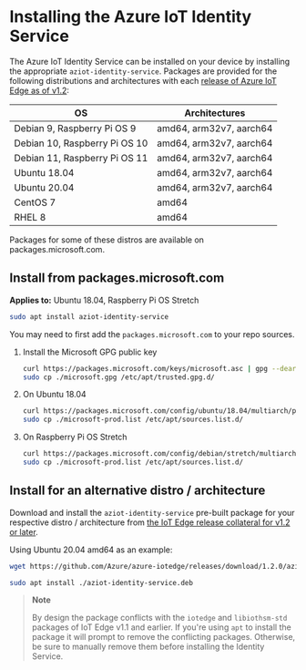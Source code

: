# Installing the Azure IoT Identity Service

The Azure IoT Identity Service can be installed on your device by installing the appropriate `aziot-identity-service`. Packages are provided for the following distributions and architectures with each [release of Azure IoT Edge as of v1.2](https://github.com/Azure/azure-iotedge/releases):

<table>
<thead>
<tr>
<th>OS</th>
<th>Architectures</th>
</tr>
</thead>
<tbody>
<tr>
<td>Debian 9, Raspberry Pi OS 9</td>
<td>amd64, arm32v7, aarch64</td>
</tr>
<tr>
<td>Debian 10, Raspberry Pi OS 10</td>
<td>amd64, arm32v7, aarch64</td>
</tr>
<tr>
<td>Debian 11, Raspberry Pi OS 11</td>
<td>amd64, arm32v7, aarch64</td>
</tr>
<tr>
<td>Ubuntu 18.04</td>
<td>amd64, arm32v7, aarch64</td>
</tr>
<tr>
<td>Ubuntu 20.04</td>
<td>amd64, arm32v7, aarch64</td>
</tr>
<tr>
<td>CentOS 7</td>
<td>amd64</td>
</tr>
<tr>
<td>RHEL 8</td>
<td>amd64</td>
</tr>
</tbody>
</table>

Packages for some of these distros are available on packages.microsoft.com. 

## Install from packages.microsoft.com
**Applies to:** Ubuntu 18.04, Raspberry Pi OS Stretch

```bash
sudo apt install aziot-identity-service
```

You may need to first add the `packages.microsoft.com` to your repo sources.

1. Install the Microsoft GPG public key

    ```bash
    curl https://packages.microsoft.com/keys/microsoft.asc | gpg --dearmor > microsoft.gpg
    sudo cp ./microsoft.gpg /etc/apt/trusted.gpg.d/
    ```

2. On Ubuntu 18.04

    ```bash
    curl https://packages.microsoft.com/config/ubuntu/18.04/multiarch/prod.list > ./microsoft-prod.list
    sudo cp ./microsoft-prod.list /etc/apt/sources.list.d/
    ```

3. On Raspberry Pi OS Stretch

    ```bash
    curl https://packages.microsoft.com/config/debian/stretch/multiarch/prod.list > ./microsoft-prod.list
    sudo cp ./microsoft-prod.list /etc/apt/sources.list.d/
    ```

## Install for an alternative distro / architecture

Download and install the `aziot-identity-service` pre-built package for your respective distro / architecture from [the IoT Edge release collateral for v1.2 or later](https://github.com/Azure/azure-iotedge/releases/tag/1.2.0).

Using Ubuntu 20.04 amd64 as an example:

```bash
wget https://github.com/Azure/azure-iotedge/releases/download/1.2.0/aziot-identity-service_1.2.0-1_ubuntu20.04_amd64.deb -o aziot-identity-service.deb

sudo apt install ./aziot-identity-service.deb
```

> **Note**
>
> By design the package conflicts with the `iotedge` and `libiothsm-std` packages of IoT Edge v1.1 and earlier. If you're using `apt` to install the package it will prompt to remove the conflicting packages.  Otherwise, be sure to manually remove them before installing the Identity Service.
